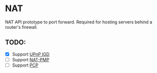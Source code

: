 # NAT
NAT API prototype to port forward. Required for hosting servers behind a router's firewall.

## TODO:

- [x] Support [UPnP IGD](https://datatracker.ietf.org/doc/html/rfc6970)
- [ ] Support [NAT-PMP](https://datatracker.ietf.org/doc/html/rfc6886)
- [ ] Support [PCP](https://datatracker.ietf.org/doc/html/rfc6887 )
